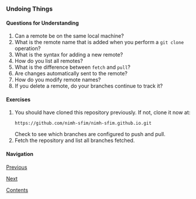 ### Undoing Things

#### Questions for Understanding
1. Can a remote be on the same local machine?
1. What is the remote name that is added when you perform a `git clone`
  operation?
1. What is the syntax for adding a new remote?
1. How do you list all remotes?
1. What is the difference between `fetch` and `pull`?
1. Are changes automatically sent to the remote?
1. How do you modify remote names?
1. If you delete a remote, do your branches continue to track it?


#### Exercises
1. You should have cloned this repository previously.
   If not, clone it now at:
   ```
   https://github.com/nimh-sfim/nimh-sfim.github.io.git
   ```
   Check to see which branches are configured to push and pull.
1. Fetch the repository and list all branches fetched.
  
#### Navigation
[Previous][c2_4]

[Next][c2_6]

[Contents][c2]

[c2_4]: <chapter_2_4.md>
[c2_6]: <chapter_2_6.md>
[c2]: <../pro_git_supplement.md>
